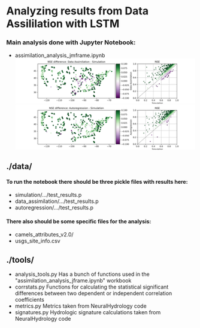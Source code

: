 # Analyzing results from Data Assililation with LSTM

### Main analysis done with Jupyter Notebook:
- assimilation_analysis_jmframe.ipynb
![data_assimilation_performance_difference](figs/map_nse_da.png)
![autoregression_performance_difference](figs/map_nse_ar.png)


## ./data/
#### To run the notebook there should be three pickle files with results here:
- simulation/.../test_results.p
- data_assimilation/.../test_results.p
- autoregression/.../test_results.p
#### There also should be some specific files for the analysis:
- camels_attributes_v2.0/ 
- usgs_site_info.csv  

## ./tools/
- analysis_tools.py Has a bunch of functions used in the "assimilation_analysis_jframe.ipynb" workbook
- corrstats.py Functions for calculating the statistical significant differences between two dependent or independent correlation coefficients 
- metrics.py Metrics taken from NeuralHydrology code
- signatures.py Hydrologic signature calculations taken from NeuralHydrology code
